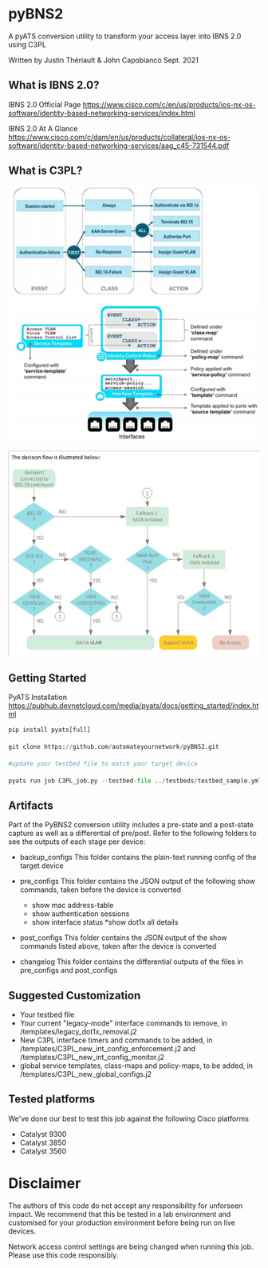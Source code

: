 # pyBNS2

A pyATS conversion utility to transform your access layer into IBNS 2.0 using C3PL 

Written by Justin Thériault & John Capobianco Sept. 2021

## What is IBNS 2.0?
IBNS 2.0 Official Page
<https://www.cisco.com/c/en/us/products/ios-nx-os-software/identity-based-networking-services/index.html>

IBNS 2.0 At A Glance
<https://www.cisco.com/c/dam/en/us/products/collateral/ios-nx-os-software/identity-based-networking-services/aag_c45-731544.pdf>

## What is C3PL?
![Infographic](Images/C3PL_Cisco_infographic.PNG)

![Model](Images/C3PL_Model.PNG)

## Getting Started
PyATS Installation
<https://pubhub.devnetcloud.com/media/pyats/docs/getting_started/index.html>

```python
pip install pyats[full]

git clone https://github.com/automateyournetwork/pyBNS2.git

#update your testbed file to match your target device

pyats run job C3PL_job.py --testbed-file ../testbeds/testbed_sample.yml
```
## Artifacts

Part of the PyBNS2 conversion utility includes a pre-state and a post-state capture as well as a differential of pre/post. Refer to the following folders to see the outputs of each stage per device:

* backup_configs
This folder contains the plain-text running config of the target device

* pre_configs
This folder contains the JSON output of the following show commands, taken before the device is converted
    * show mac address-table
    * show authentication sessions
    * show interface status
    *show dot1x all details

* post_configs
This folder contains the JSON output of the show commands listed above, taken after the device is converted

* changelog
This folder contains the differential outputs of the files in pre_configs and post_configs

## Suggested Customization
* Your testbed file
* Your current "legacy-mode" interface commands to remove, in /templates/legacy_dot1x_removal.j2
* New C3PL interface timers and commands to be added, in /templates/C3PL_new_int_config_enforcement.j2 and /templates/C3PL_new_int_config_monitor.j2
* global service templates, class-maps and policy-maps, to be added, in /templates/C3PL_new_global_configs.j2

## Tested platforms
We've done our best to test this job against the following Cisco platforms
* Catalyst 9300
* Catalyst 3850
* Catalyst 3560

# Disclaimer
The authors of this code do not accept any responsibility for unforseen impact. We recommend that this be tested in a lab environment and customised for your production environment before being run on live devices.

Network access control settings are being changed when running this job. Please use this code responsibly.